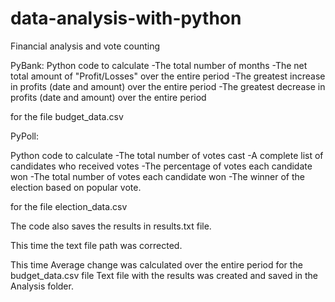# data-analysis-with-python
Financial analysis and vote counting


PyBank:
Python code to calculate
-The total number of months
-The net total amount of "Profit/Losses" over the entire period
-The greatest increase in profits (date and amount) over the entire period
-The greatest decrease in profits (date and amount) over the entire period

for the file budget_data.csv


PyPoll:

Python code to calculate
-The total number of votes cast
-A complete list of candidates who received votes
-The percentage of votes each candidate won
-The total number of votes each candidate won
-The winner of the election based on popular vote.

for the file election_data.csv

The code also saves the results in results.txt file.

This time the text file path was corrected.

This time Average change was calculated over the entire period for the budget_data.csv file
Text file with the results was created and saved in the Analysis folder. 








